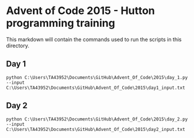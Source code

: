 # Advent of Code 2015 - Hutton programming training

This markdown will contain the commands used to run the scripts in this directory.

## Day 1

```
python C:\Users\TA43952\Documents\GitHub\Advent_Of_Code\2015\day_1.py --input C:\Users\TA43952\Documents\GitHub\Advent_Of_Code\2015\day1_input.txt
```

## Day 2

```
python C:\Users\TA43952\Documents\GitHub\Advent_Of_Code\2015\day_2.py --input C:\Users\TA43952\Documents\GitHub\Advent_Of_Code\2015\day2_input.txt
```
